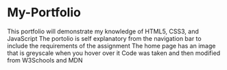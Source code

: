 # My-Portfolio
This portfolio will demonstrate my knowledge of HTML5, CSS3, and JavaScript
The portolio is self explanatory from the navigation bar to include the requirements of the assignment
The home page has an image that is greyscale when you hover over it
Code was taken and then modified from W3Schools and MDN 
